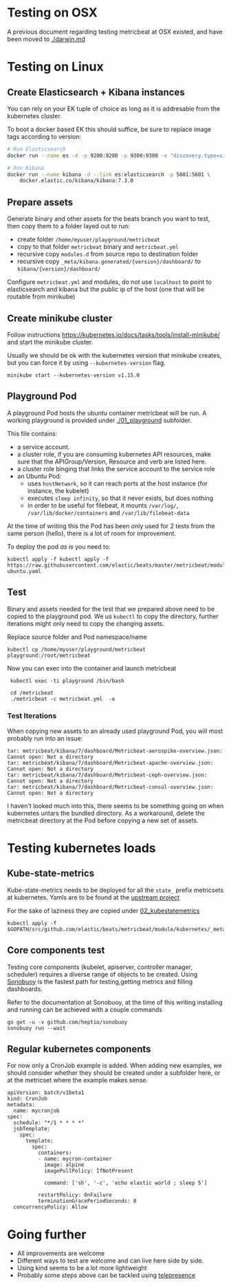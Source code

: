 # Testing on OSX

A previous document regarding testing metricbeat at OSX existed, and have been moved to [./darwin.md](darwin.md)

# Testing on Linux

## Create Elasticsearch + Kibana instances

You can rely on your EK tuple of choice as long as it is addresable from the kubernetes cluster.

To boot a docker based EK this should suffice, be sure to replace image tags according to version:

```bash
# Run Elasticsearch
docker run --name es -d -p 9200:9200 -p 9300:9300 -e "discovery.type=single-node" docker.elastic.co/elasticsearch/elasticsearch:7.3.0

# Run Kibana
docker run --name kibana -d --link es:elasticsearch -p 5601:5601 \
    docker.elastic.co/kibana/kibana:7.3.0
```

## Prepare assets

Generate binary and other assets for the beats branch you want to test, then copy them to a folder layed out to run:

- create folder `/home/myuser/playground/metricbeat`
- copy to that folder `metricbeat` binary and `metricbeat.yml`
- recursive copy `modules.d` from source repo to destination folder
- recursive copy `_meta/kibana.generated/{version}/dashboard/` to `kibana/{version}/dashboard/`

Configure `metricbeat.yml` and modules, do not use `localhost` to point to elasticsearch and kibana but the public ip of the host (one that will be routable from minikube)


## Create minikube cluster

Follow instructions https://kubernetes.io/docs/tasks/tools/install-minikube/ and start the minikube cluster.

Usually we should be ok with the kubernetes version that minikube creates, but you can force it by using `--kubernetes-version` flag.

```
minikube start --kubernetes-version v1.15.0
```

## Playground Pod

A playground Pod hosts the ubuntu container metricbeat will be run. A working playground is provided under [./01_playground](./01_playground) subfolder.

This file contains:

- a service account.
- a cluster role, if you are consuming kubernetes API resources, make sure that the APIGroup/Version, Resource and verb are listed here.
- a cluster role binging that links the service account to the service role
- an Ubuntu Pod:
  - uses `hostNetwork`, so it can reach ports at the host instance (for instance, the kubelet)
  - executes `sleep infinity`, so that it never exists, but does nothing
  - in order to be useful for filebeat, it mounts `/var/log/`, `/var/lib/docker/containers` and `/var/lib/filebeat-data`

At the time of writing this the Pod has been only used for 2 tests from the same person (hello), there is a lot of room for improvement.

To deploy the pod _as is_ you need to:

```
kubectl apply -f kubectl apply -f https://raw.githubusercontent.com/elastic/beats/master/metricbeat/module/kubernetes/_meta/test/docs/01_playground/playground-ubuntu.yaml
```

## Test


Binary and assets needed for the test that we prepared above need to be copied to the playground pod. We us `kubectl` to copy the directory, further iterations might only need to copy the changing assets.

Replace source folder and Pod namespace/name

```
kubectl cp /home/myuser/playground/metricbeat playground:/root/metricbeat
```

Now you can exec into the container and launch metricbeat

```
 kubectl exec -ti playground /bin/bash

 cd /metricbeat
 ./metricbeat -c metricbeat.yml  -e

 ```

### Test Iterations

When copying new assets to an already used playground Pod, you will most probably run into an issue:
```
tar: metricbeat/kibana/7/dashboard/Metricbeat-aerospike-overview.json: Cannot open: Not a directory
tar: metricbeat/kibana/7/dashboard/Metricbeat-apache-overview.json: Cannot open: Not a directory
tar: metricbeat/kibana/7/dashboard/Metricbeat-ceph-overview.json: Cannot open: Not a directory
tar: metricbeat/kibana/7/dashboard/Metricbeat-consul-overview.json: Cannot open: Not a directory
```

I haven't looked much into this, there seems to be something going on when kubernetes untars the bundled directory. As a workaround, delete the metricbeat directory at the Pod before copying a new set of assets.

# Testing kubernetes loads

## Kube-state-metrics

Kube-state-metrics needs to be deployed for all the `state_` prefix metricsets at kubernetes. Yamls are to be found at the [upstream project](https://github.com/kubernetes/kube-state-metrics/tree/master/kubernetes)

For the sake of laziness they are copied under [02_kubestatemetrics](./02_kubestatemetrics)

```
kubectl apply -f $GOPATH/src/github.com/elastic/beats/metricbeat/module/kubernetes/_meta/test/docs/02_kubestatemetrics/1.7.0
```

## Core components test

Testing core components (kubelet, apiserver, controller manager, scheduler) requires a diverse range of objects to be created. Using [Sonobuoy](https://github.com/heptio/sonobuoy) is the fastest path for testing,getting metrics and filling dashboards.

Refer to the documentation at Sonobuoy, at the time of this writing installing and running can be achieved with a couple commands

```
go get -u -v github.com/heptio/sonobuoy
sonobuoy run --wait
```

## Regular kubernetes components

For now only a CronJob example is added.
When adding new examples, we should consider whether they should be created under a subfolder here, or at the metricset where the example makes sense.

```
apiVersion: batch/v1beta1
kind: CronJob
metadata:
  name: mycronjob
spec:
  schedule: "*/1 * * * *"
  jobTemplate:
    spec:
      template:
        spec:
          containers:
          - name: mycron-container
            image: alpine
            imagePullPolicy: IfNotPresent
            
            command: ['sh', '-c', 'echo elastic world ; sleep 5']
    
          restartPolicy: OnFailure
          terminationGracePeriodSeconds: 0
  concurrencyPolicy: Allow
```

# Going further

- All improvements are welcome
- Different ways to test are welcome and can live here side by side.
- Using kind seems to be a lot more lightweight
- Probably some steps above can be tackled using [telepresence](https://www.telepresence.io/)


